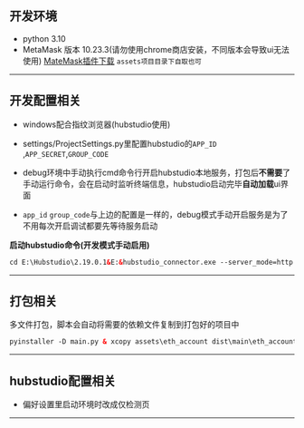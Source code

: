 ## 开发环境
- python 3.10
- MetaMask 版本 10.23.3(请勿使用chrome商店安装，不同版本会导致ui无法使用) [MateMask插件下载](https://github.com/MetaMask/metamask-extension/releases/download/v10.23.3/metamask-chrome-10.23.3.zip) `assets项目目录下自取也可`
***

## 开发配置相关

- windows配合指纹浏览器(hubstudio使用)
- settings/ProjectSettings.py里配置hubstudio的`APP_ID `,`APP_SECRET`,`GROUP_CODE`

- debug环境中手动执行cmd命令行开启hubstudio本地服务，打包后**不需要**了手动运行命令，会在启动时监听终端信息，hubstudio启动完毕**自动加载**ui界面
- `app_id` `group_code`与上边的配置是一样的，debug模式手动开启服务是为了不用每次开启调试都要先等待服务启动


**启动hubstudio命令(开发模式手动启用)**
```html
cd E:\Hubstudio\2.19.0.1&E:&hubstudio_connector.exe --server_mode=http --http_port=6873 --app_id={appId} --group_code={groupCode} --app_secret={appSecret}
```
***
## 打包相关
多文件打包，脚本会自动将需要的依赖文件复制到打包好的项目中
```html
pyinstaller -D main.py & xcopy assets\eth_account dist\main\eth_account\ /s & echo f| xcopy constant.json dist\main
```
***
## hubstudio配置相关
- 偏好设置里启动环境时改成仅检测页
***

